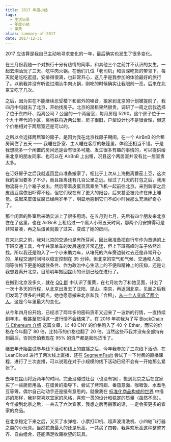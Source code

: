 ```yaml
---
title: 2017 年度小结
tags:
  - 生活记录
  - 年度小结
  - 蛋黄
alias: summary-of-2017
date: 2017-12-31
---
```


2017 应该算是我自己主动地寻求变化的一年，最后确实也发生了很多变化。

在三月份我随一个对旅行十分有热情的同事，和其他三个之前并不认识的女生，一起去潮汕玩了三天、吃牛肉火锅。在他们几位「老司机」和资深吃货的带领下，每天就是吃吃逛逛，安排得很满，也非常开心，这几乎是我参加的体验最好的旅行了。以前我并没有听说过潮汕牛肉火锅，刚吃的时候确实让我眼前一亮，后来在北京又吃了几次。

之后，因为实在不能继续忍受楼下和窗外的噪音，搬家到北京的计划被提前了，我四月中旬就去了北京，开始找房子。北京的房租果然很贵，调研了一周之后我选择了位于东四环、距离公司 7 公里的一个两居室，每月房租 5290。这个房子位于一个九十年代的小区，离地铁将近两公里，房子很旧，户型设计也不是很合理，但这个价格相对于两居室还是可以的。

之所以会选择两居室的房子，是因为我在北京找房子期间，在一个 AirBnB 的合租房间住了五天 —— 我睡在卧室、主人睡在客厅的帐篷里，体验还相当不错。于是我想能多一个闲置的房间还是会有很多可能、发生很多有趣的事情的，可以提供给来北京的朋友同事、也可以在 AirBnB 上出租，况且这个两居室并没有比一居室贵太多。

在订好房子之后我就返回昆山准备搬家了，相比于上次从上海搬离番茄土豆，这次我的家当要多了不少，而且距离还有几百公里之远。经过了几天的打包之后，我用物流将十几个箱子发出，然后带着皮蛋豆腐乘坐飞机一起前往北京。来到新家之后皮蛋豆腐依旧吓得不轻，但它们现在有了更大的阳台，后来甚至被允许在床上睡觉。说起来皮蛋豆腐已经两岁半了，明显地感到它们不如小时候那么充满好奇心了。

那个闲置的卧室后来确实派上了很多用场，在五月到七月，先后有四个朋友来北京住在了这里，也在 AirBnB 上租给过一个黑人小哥五天时间，那两个月安排得可是非常紧凑，再之后蛋黄就搬了过来，变成了她的房间。

在来北京之前，我对北京的交通也是有所耳闻，因此我准备把自行车作为首选的上下班交通工具，今年共享单车的发展速度非常迅猛，但上下班高峰时车子依然难找。所以我还是购入了一个小米助力车，从堵死的汽车旁边骑过去还是非常开心的，单程交通时间可以稳定控制在 35 分钟。但北京的空气和气候、交通和人流、同等价格下更差的居住条件、作为政治中心生活上的不便和精神上的压抑，还是让我想要离开北京，目前明年搬回昆山的计划已经在进行了。

在搬到北京没多久，就在 [QQ 群](https://jybox.net/qun) 中认识了蛋黄，在七月初为了和她见面，计划了一次十多天的行程，从北京出发去了沈阳、昆山、南京，再返回北京。见面之后我们发现了很多的共同点，她也愿意搬来北京和我「合租」，[从一个人变成了两个人](/2017/08/the-right-girl/)，这是今年里最大的变化。

从今年四月份开始，已经凉了两年多的密码货币又迎来了一波新的行情，一直持续到年末，我甚至觉得这一波行情不会结束了。在 2016 年初我为了写 [BlockChain 与 Ethereum 介绍](/2016/05/blockchain-slides/) 这篇文章，以 40 CNY 的价格购入了 40 个 Ether，而它的价格在今年翻了 80 倍，比特币的价格也翻了 20 倍。当然这些币我并没有全部持有到最后，否则恐怕我现在 95% 的资产都是密码货币了。

继去年开始尝试参与线下活动和线上的直播之后，今年我参加了三次线下活动、在 LeanCloud 进行了两次线上直播、还在 [SegmentFault](https://segmentfault.com/u/jysperm/lives?type=started) 尝试了一下付费的直播课程，进行了三次直播，可以说现在对于小规模的线下活动已经不会有一开始那么紧张了。

去年在昆山将近两年的时间，完全没碰过灶台（也没有锅），搬到北京之后在宜家买了一些厨房用品，在蛋黄的指导下，尝试了烤鸡翅、番茄意面、咖喱饭、水煮毛豆等等，偶尔自己动动手还是挺有意思的。就像我在 [标准化商品构成的世界](/2015/08/standardized-world/) 中描述的那样，我非常喜欢宜家的风格，喜欢一贯的设计和稳定的质量（虽然不高）。今年搬到北京之后，一共去了六次宜家，我想之后再搬家的话，一定会买更多的宜家的商品。

在北京稳定下来之后，又买了水弹枪、小票打印机、超声波清洗机、小四轴飞行器之类的小玩具。当然花费最大的还是乐高，一共买了四套，我喜欢乐高这种整整齐齐、自由组合，还能满足收藏欲望的玩具。

